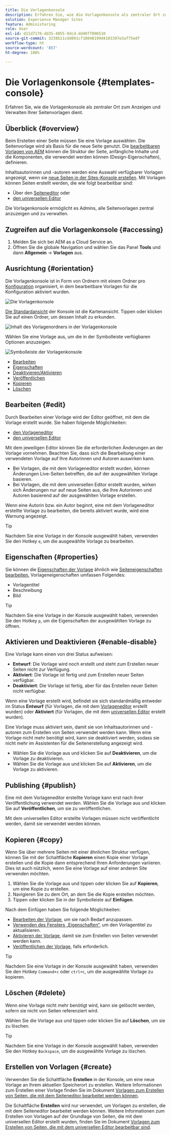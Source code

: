 ```yaml
---
title: Die Vorlagenkonsole
description: Erfahren Sie, wie die Vorlagenkonsole als zentraler Ort zum Anzeigen und Verwalten Ihrer Seitenvorlagen dient.
solution: Experience Manager Sites
feature: Administering
role: User
exl-id: d11d7176-dd35-4855-9dcd-dd40ff096510
source-git-commit: 3238b11cdd891cf18048199d4103397e3af75edf
workflow-type: ht
source-wordcount: '857'
ht-degree: 100%

---
```


# Die Vorlagenkonsole {#templates-console}

Erfahren Sie, wie die Vorlagenkonsole als zentraler Ort zum Anzeigen und Verwalten Ihrer Seitenvorlagen dient.

## Überblick {#overview}

Beim Erstellen einer Seite müssen Sie eine Vorlage auswählen. Die Seitenvorlage wird als Basis für die neue Seite genutzt. Die [bearbeitbaren Vorlagen von AEM](/help/implementing/developing/components/templates.md) können die Struktur der Seite, anfängliche Inhalte und die Komponenten, die verwendet werden können (Design-Eigenschaften), definieren.

Inhaltsautorinnen und -autoren werden eine Auswahl verfügbarer Vorlagen angezeigt, wenn sie [neue Seiten in der Sites-Konsole erstellen](/help/sites-cloud/authoring/sites-console/creating-pages.md). Mit Vorlagen können Seiten erstellt werden, die wie folgt bearbeitbar sind:

* Über den [Seiteneditor](/help/sites-cloud/authoring/page-editor/templates.md) oder
* [den universellen Editor](/help/sites-cloud/authoring/universal-editor/templates.md)

Die Vorlagenkonsole ermöglicht es Admins, alle Seitenvorlagen zentral anzuzeigen und zu verwalten.

## Zugreifen auf die Vorlagenkonsole {#accessing}

1. Melden Sie sich bei AEM as a Cloud Service an.
1. Öffnen Sie die globale Navigation und wählen Sie das Panel **Tools** und dann **Allgemein** -> **Vorlagen** aus.

## Ausrichtung {#orientation}

Die Vorlagenkonsole ist in Form von Ordnern mit einem Ordner pro [Konfiguration](/help/implementing/developing/introduction/configurations.md) organisiert, in dem bearbeitbare Vorlagen für die Konfiguration aktiviert wurden.

![Die Vorlagenkonsole](assets/templates-console/templates-console.png)

[Die Standardansicht](/help/sites-cloud/authoring/quick-start.md) der Konsole ist die Kartenansicht. Tippen oder klicken Sie auf einen Ordner, um dessen Inhalt zu erkunden.

![Inhalt des Vorlagenordners in der Vorlagenkonsole](assets/templates-console/templates-console-templates.png)

Wählen Sie eine Vorlage aus, um die in der Symbolleiste verfügbaren Optionen anzuzeigen.

![Symbolleiste der Vorlagenkonsole](assets/templates-console/templates-console-toolbar.png)

* [Bearbeiten](#edit-edit)
* [Eigenschaften](#properties)
* [Deaktivieren/Aktivieren](#enable-disable)
* [Veröffentlichen](#publish)
* [Kopieren](#copy)
* [Löschen](#delete)

## Bearbeiten {#edit}

Durch Bearbeiten einer Vorlage wird der Editor geöffnet, mit dem die Vorlage erstellt wurde. Sie haben folgende Möglichkeiten:

* [den Vorlageneditor](/help/sites-cloud/authoring/page-editor/templates.md)
* [den universellen Editor](/help/sites-cloud/authoring/universal-editor/templates.md)

Mit dem jeweiligen Editor können Sie die erforderlichen Änderungen an der Vorlage vornehmen. Beachten Sie, dass sich die Bearbeitung einer verwendeten Vorlage auf Ihre Autorinnen und Autoren auswirken kann.

* Bei Vorlagen, die mit dem Vorlageneditor erstellt wurden, können Änderungen Live-Seiten betreffen, die auf der ausgewählten Vorlage basieren.
* Bei Vorlagen, die mit dem universellen Editor erstellt wurden, wirken sich Änderungen nur auf neue Seiten aus, die Ihre Autorinnen und Autoren basierend auf der ausgewählten Vorlage erstellen.

Wenn eine Autorin bzw. ein Autor beginnt, eine mit dem Vorlageneditor erstellte Vorlage zu bearbeiten, die bereits aktiviert wurde, wird eine Warnung angezeigt. 

>[!TIP]
>
>Nachdem Sie eine Vorlage in der Konsole ausgewählt haben, verwenden Sie den Hotkey `e`, um die ausgewählte Vorlage zu bearbeiten.

## Eigenschaften {#properties}

Sie können die [Eigenschaften der Vorlage](/help/sites-cloud/authoring/page-editor/templates.md) ähnlich wie [Seiteneigenschaften bearbeiten.](/help/sites-cloud/authoring/sites-console/edit-page-properties.md) Vorlageneigenschaften umfassen Folgendes:

* Vorlagentitel
* Beschreibung
* Bild

>[!TIP]
>
>Nachdem Sie eine Vorlage in der Konsole ausgewählt haben, verwenden Sie den Hotkey `p`, um die Eigenschaften der ausgewählten Vorlage zu öffnen.

## Aktivieren und Deaktivieren {#enable-disable}

Eine Vorlage kann einen von drei Status aufweisen:

* **Entwurf**: Die Vorlage wird noch erstellt und steht zum Erstellen neuer Seiten nicht zur Verfügung.
* **Aktiviert**: Die Vorlage ist fertig und zum Erstellen neuer Seiten verfügbar.
* **Deaktiviert**: Die Vorlage ist fertig, aber für das Erstellen neuer Seiten nicht verfügbar.

Wenn eine Vorlage erstellt wird, befindet sie sich standardmäßig entweder im Status **Entwurf** (für Vorlagen, die mit dem [Vorlageneditor](/help/sites-cloud/authoring/page-editor/templates.md) erstellt wurden) oder **Aktiviert** (für Vorlagen, die mit dem [universellen Editor](/help/sites-cloud/authoring/universal-editor/templates.md) erstellt wurden).

Eine Vorlage muss aktiviert sein, damit sie von Inhaltsautorinnen und -autoren zum Erstellen von Seiten verwendet werden kann. Wenn eine Vorlage nicht mehr benötigt wird, kann sie deaktiviert werden, sodass sie nicht mehr im Assistenten für die Seitenerstellung angezeigt wird.

* Wählen Sie die Vorlage aus und klicken Sie auf **Deaktivieren**, um die Vorlage zu deaktivieren.
* Wählen Sie die Vorlage aus und klicken Sie auf **Aktivieren**, um die Vorlage zu aktivieren.

## Publishing {#publish}

Eine mit dem Vorlageneditor erstellte Vorlage kann erst nach ihrer Veröffentlichung verwendet werden. Wählen Sie die Vorlage aus und klicken Sie auf **Veröffentlichen**, um sie zu veröffentlichen.

Mit dem universellen Editor erstellte Vorlagen müssen nicht veröffentlicht werden, damit sie verwendet werden können.

## Kopieren {#copy}

Wenn Sie über mehrere Seiten mit einer ähnlichen Struktur verfügen, können Sie mit der Schaltfläche **Kopieren** einen Kopie einer Vorlage erstellen und die Kopie dann entsprechend Ihren Anforderungen variieren. Dies ist auch nützlich, wenn Sie eine Vorlage auf einer anderen Site verwenden möchten.

1. Wählen Sie die Vorlage aus und tippen oder klicken Sie auf **Kopieren**, um eine Kopie zu erstellen.
1. Navigieren Sie zu dem Ort, an dem Sie die Kopie erstellen möchten. 
1. Tippen oder klicken Sie in der Symbolleiste auf **Einfügen**.

Nach dem Einfügen haben Sie folgende Möglichkeiten:

* [Bearbeiten der Vorlage](#edit), um sie nach Bedarf anzupassen.
* [Verwenden des Fensters „Eigenschaften“](#properties), um den Vorlagentitel zu aktualisieren.
* [Aktivieren der Vorlage](#enable-disable), damit sie zum Erstellen von Seiten verwendet werden kann.
* [Veröffentlichen der Vorlage](#publish), falls erforderlich.

>[!TIP]
>
>Nachdem Sie eine Vorlage in der Konsole ausgewählt haben, verwenden Sie den Hotkey `Command+c` oder `ctrl+c`, um die ausgewählte Vorlage zu kopieren.

## Löschen {#delete}

Wenn eine Vorlage nicht mehr benötigt wird, kann sie gelöscht werden, sofern sie nicht von Seiten referenziert wird.

Wählen Sie die Vorlage aus und tippen oder klicken Sie auf **Löschen**, um sie zu löschen.

>[!TIP]
>
>Nachdem Sie eine Vorlage in der Konsole ausgewählt haben, verwenden Sie den Hotkey `Backspace`, um die ausgewählte Vorlage zu löschen.

## Erstellen von Vorlagen {#create}

Verwenden Sie die Schaltfläche **Erstellen** in der Konsole, um eine neue Vorlage an Ihrem aktuellen Speicherort zu erstellen. Weitere Informationen zum Erstellen einer Vorlage finden Sie im Dokument [Vorlagen zum Erstellen von Seiten, die mit dem Seiteneditor bearbeitet werden können](/help/sites-cloud/authoring/page-editor/templates.md).

Die Schaltfläche **Erstellen** wird nur verwendet, um Vorlagen zu erstellen, die mit dem Seiteneditor bearbeitet werden können. Weitere Informationen zum Erstellen von Vorlagen auf der Grundlage von Seiten, die mit dem universellen Editor erstellt wurden, finden Sie im Dokument [Vorlagen zum Erstellen von Seiten, die mit dem universellen Editor bearbeitbar sind](/help/sites-cloud/authoring/universal-editor/templates.md).
